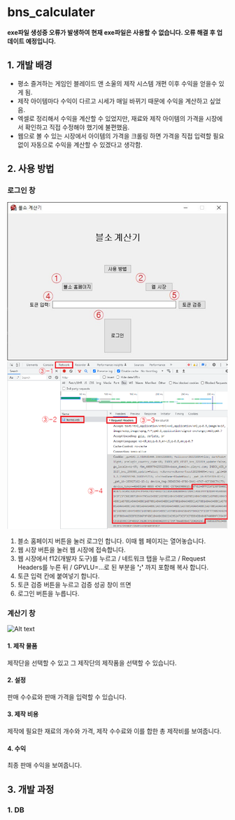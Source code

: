# bns_calculater

**exe파일 생성중 오류가 발생하여 현재 exe파일은 사용할 수 없습니다. 오류 해결 후 업데이트 예정입니다.**

## 1. 개발 배경
- 평소 즐겨하는 게임인 블레이드 앤 소울의 제작 시스템 개편 이후 수익을 얻을수 있게 됨.
- 제작 아이템마다 수익이 다르고 시세가 매일 바뀌기 때문에 수익을 계산하고 싶었음.
- 엑셀로 정리해서 수익을 계산할 수 있었지만, 재료와 제작 아이템의 가격을 시장에서 확인하고 직접 수정해야 했기에 불편했음.
- 웹으로 볼 수 있는 시장에서 아이템의 가격을 크롤링 하면 가격을 직접 입력할 필요 없이 자동으로 수익을 계산할 수 있겠다고 생각함.


## 2. 사용 방법
### 로그인 창

![Alt text](https://github.com/ansrnskfk/bns_calculater/blob/master/help1.jpg)
![Alt text](https://github.com/ansrnskfk/bns_calculater/blob/master/help2.png)

1. 블소 홈페이지 버튼을 눌러 로그인 합니다. 이때 웹 페이지는 열어놓습니다.
2. 웹 시장 버튼을 눌러 웹 시장에 접속합니다.
3. 웹 시장에서 f12(개발자 도구)를 누르고 / 네트워크 탭을 누르고 / Request Headers를 누른 뒤 / GPVLU=...로 된 부분을 **';'** 까지 포함해 복사 합니다.
4. 토큰 입력 칸에 붙여넣기 합니다.
5. 토큰 검증 버튼을 누르고 검증 성공 창이 뜨면
6. 로그인 버튼을 누릅니다.

### 계산기 창
![Alt text](https://github.com/ansrnskfk/bns_calculater/blob/master/calculater.png)

#### 1. 제작 물품
제작단을 선택할 수 있고 그 제작단의 제작품을 선택할 수 있습니다.

#### 2. 설정
판매 수수료와 판매 가격을 입력할 수 있습니다. 

#### 3. 제작 비용
제작에 필요한 재료의 개수와 가격, 제작 수수료와 이를 합한 총 제작비를 보여줍니다.

#### 4. 수익
최종 판매 수익을 보여줍니다.


## 3. 개발 과정
### 1. DB

